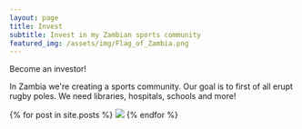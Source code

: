 ```yaml
---
layout: page
title: Invest
subtitle: Invest in my Zambian sports community
featured_img: /assets/img/Flag_of_Zambia.png
---
```


Become an investor!

In Zambia we're creating a sports community. Our goal is to first of all erupt rugby poles. We need libraries, hospitals, schools and more!

{% for post in site.posts %}
  <img src="{% post.feature_img %}" />
{% endfor %}


<!-- Google tag (gtag.js) -->
<script async src="https://www.googletagmanager.com/gtag/js?id=G-4X040HH693"></script>
<script>
  window.dataLayer = window.dataLayer || [];
  function gtag(){dataLayer.push(arguments);}
  gtag('js', new Date());

  gtag('config', 'G-4X040HH693');
</script>


[def]: /assets/Flag_of_Zambia.png